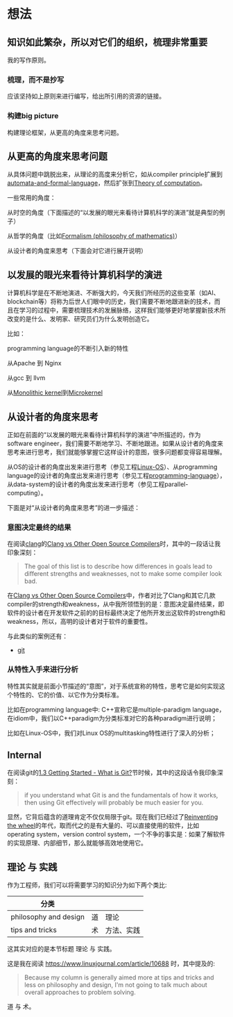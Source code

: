 # 想法

## 知识如此繁杂，所以对它们的组织，梳理非常重要

我的写作原则。

### 梳理，而不是抄写

应该坚持如上原则来进行编写，给出所引用的资源的链接。

### 构建big picture

构建理论框架，从更高的角度来思考问题。



## 从更高的角度来思考问题

从具体问题中跳脱出来，从理论的高度来分析它，如从compiler principle扩展到[automata-and-formal-language](https://dengking.github.io/automata-and-formal-language/)，然后扩张到[Theory of computation](https://en.wikipedia.org/wiki/Theory_of_computation)。

一些常用的角度：

从时空的角度（下面描述的“以发展的眼光来看待计算机科学的演进”就是典型的例子）

从哲学的角度（比如[Formalism (philosophy of mathematics)](https://en.wikipedia.org/wiki/Formalism_(philosophy_of_mathematics))）

从设计者的角度来思考（下面会对它进行展开说明）





## 以发展的眼光来看待计算机科学的演进

计算机科学是在不断地演进、不断强大的，今天我们所经历的这些变革（如AI、blockchain等）将称为后世人们眼中的历史，我们需要不断地跟进新的技术，而且在学习的过程中，需要梳理技术的发展脉络，这样我们能够更好地掌握新技术所改变的是什么、发明家、研究员们为什么发明创造它。

比如：

programming language的不断引入新的特性

从Apache 到 Nginx

从gcc 到 llvm

从[Monolithic kernel](https://en.wikipedia.org/wiki/Monolithic_kernel)到[Microkernel](https://en.wikipedia.org/wiki/Microkernel)





## 从设计者的角度来思考

正如在前面的“以发展的眼光来看待计算机科学的演进”中所描述的，作为software engineer，我们需要不断地学习、不断地跟进。如果从设计者的角度来思考来进行思考，我们就能够掌握它这样设计的意图，很多问题都变得容易理解。

从OS的设计者的角度出发来进行思考（参见工程[Linux-OS](https://dengking.github.io/Linux-OS/)）、从programming language的设计者的角度出发来进行思考（参见工程[programming-language](https://dengking.github.io/programming-language/)），从data-system的设计者的角度出发来进行思考（参见工程parallel-computing）。

下面是对“从设计者的角度来思考”的进一步描述：

### 意图决定最终的结果

在阅读[clang](http://clang.llvm.org/)的[Clang vs Other Open Source Compilers](https://clang.llvm.org/comparison.html)时，其中的一段话让我印象深刻：

> The goal of this list is to describe how differences in goals lead to different strengths and weaknesses, not to make some compiler look bad. 

在[Clang vs Other Open Source Compilers](https://clang.llvm.org/comparison.html)中，作者对比了Clang和其它几款compiler的strength和weakness，从中我所领悟到的是：意图决定最终结果，即软件的设计者在开发软件之前的的目标最终决定了他所开发出这软件的strength和weakness，所以，高明的设计者对于软件的重要性。

与此类似的案例还有：

- [git](https://en.wikipedia.org/wiki/Git)



### 从特性入手来进行分析

特性其实就是前面小节描述的“意图”，对于系统宣称的特性，思考它是如何实现这个特性的、它的价值、以它作为分类标准。

比如在programming language中: C++宣称它是multiple-paradigm language，在idiom中，我们以C++paradigm为分类标准对它的各种paradigm进行说明；

比如在Linux-OS中，我们对Linux OS的multitasking特性进行了深入的分析；



## Internal

在阅读git的[1.3 Getting Started - What is Git?](https://git-scm.com/book/en/v2/Getting-Started-What-is-Git%3F)节时候，其中的这段话令我印象深刻：

> if you understand what Git is and the fundamentals of how it works, then using Git effectively will probably be much easier for you. 


显然，它背后蕴含的道理肯定不仅仅局限于git。现在我们已经过了[Reinventing the wheel](https://zh.wikipedia.org/zh-hans/%E9%87%8D%E9%80%A0%E8%BD%AE%E5%AD%90)的年代，取而代之的是有大量的、可以直接使用的软件，比如operating system，version control system，一个不争的事实是：如果了解软件的实现原理、内部细节，那么就能够高效地使用它。



## 理论 与 实践

作为工程师，我们可以将需要学习的知识分为如下两个类比:

| 分类                  |      |            |
| --------------------- | ---- | ---------- |
| philosophy and design | 道   | 理论       |
| tips and tricks       | 术   | 方法、实践 |

这其实对应的是本节标题 理论 与 实践。

这是我在阅读 https://www.linuxjournal.com/article/10688 时，其中提及的:

> Because my column is generally aimed more at tips and tricks and less on philosophy and design, I'm not going to talk much about overall approaches to problem solving.

道 与 术。